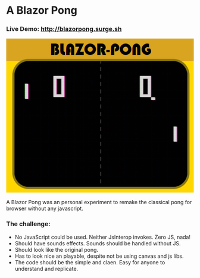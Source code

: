 # A Blazor Pong

### Live Demo: http://blazorpong.surge.sh


![screenshot](screenshots/pong.gif)

A Blazor Pong was an personal experiment to remake the classical pong for browser without any
javascript.

### The challenge:

- No JavaScript could be used. Neither JsInterop invokes. Zero JS, nada!
- Should have sounds effects. Sounds should be handled without JS.
- Should look like the original pong.
- Has to look nice an playable, despite not be using canvas and js libs.
- The code should be the simple and claen. Easy for anyone to understand and replicate.
